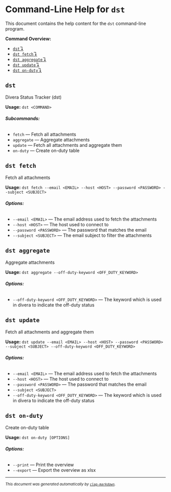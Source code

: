 # Command-Line Help for `dst`

This document contains the help content for the `dst` command-line program.

**Command Overview:**

* [`dst`↴](#dst)
* [`dst fetch`↴](#dst-fetch)
* [`dst aggregate`↴](#dst-aggregate)
* [`dst update`↴](#dst-update)
* [`dst on-duty`↴](#dst-on-duty)

## `dst`

Divera Status Tracker (dst)

**Usage:** `dst <COMMAND>`

###### **Subcommands:**

* `fetch` — Fetch all attachments
* `aggregate` — Aggregate attachments
* `update` — Fetch all attachments and aggregate them
* `on-duty` — Create on-duty table



## `dst fetch`

Fetch all attachments

**Usage:** `dst fetch --email <EMAIL> --host <HOST> --password <PASSWORD> --subject <SUBJECT>`

###### **Options:**

* `--email <EMAIL>` — The email address used to fetch the attachments
* `--host <HOST>` — The host used to connect to
* `--password <PASSWORD>` — The password that matches the email
* `--subject <SUBJECT>` — The email subject to filter the attachments



## `dst aggregate`

Aggregate attachments

**Usage:** `dst aggregate --off-duty-keyword <OFF_DUTY_KEYWORD>`

###### **Options:**

* `--off-duty-keyword <OFF_DUTY_KEYWORD>` — The keyword which is used in divera to indicate the off-duty status



## `dst update`

Fetch all attachments and aggregate them

**Usage:** `dst update --email <EMAIL> --host <HOST> --password <PASSWORD> --subject <SUBJECT> --off-duty-keyword <OFF_DUTY_KEYWORD>`

###### **Options:**

* `--email <EMAIL>` — The email address used to fetch the attachments
* `--host <HOST>` — The host used to connect to
* `--password <PASSWORD>` — The password that matches the email
* `--subject <SUBJECT>`
* `--off-duty-keyword <OFF_DUTY_KEYWORD>` — The keyword which is used in divera to indicate the off-duty status



## `dst on-duty`

Create on-duty table

**Usage:** `dst on-duty [OPTIONS]`

###### **Options:**

* `--print` — Print the overview
* `--export` — Export the overview as xlsx



<hr/>

<small><i>
    This document was generated automatically by
    <a href="https://crates.io/crates/clap-markdown"><code>clap-markdown</code></a>.
</i></small>
